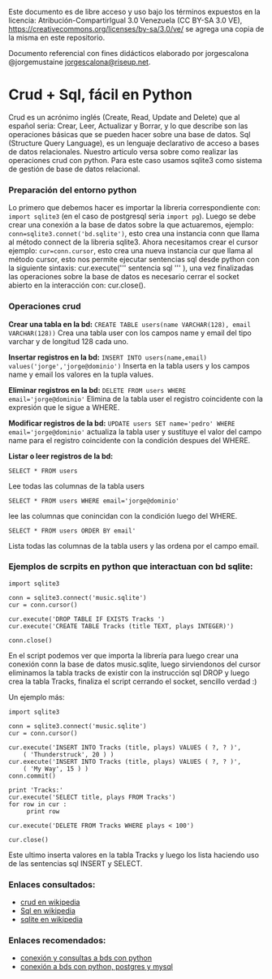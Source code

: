 Este documento es de libre acceso y uso bajo los términos expuestos en la licencia: Atribución-CompartirIgual 3.0 Venezuela (CC BY-SA 3.0 VE), https://creativecommons.org/licenses/by-sa/3.0/ve/ se agrega una copia de la misma en este repositorio.

Documento referencial con fines didácticos elaborado por jorgescalona @jorgemustaine jorgescalona@riseup.net.

Crud + Sql, fácil en Python
===========================

Crud es un acrónimo inglés (Create, Read, Update and Delete) que al español seria: Crear, Leer, Actualizar y Borrar, y lo que describe son las operaciones básicas que se pueden hacer sobre una base de datos. Sql (Structure Query Language), es un lenguaje declarativo de acceso a bases de datos relacionales. 
Nuestro articulo versa sobre como realizar las operaciones crud con python. Para este caso usamos sqlite3 como sistema de gestión de base de datos relacional.
### Preparación del entorno python

Lo primero que debemos hacer es importar la libreria correspondiente con: `import sqlite3` (en el caso de postgresql seria `import pg`).
Luego se debe crear una conexión a la base de datos sobre la que actuaremos, ejemplo: `conn=sqlite3.connet('bd.sqlite')`, esto crea una instancia conn que llama al método connect de la libreria sqlite3.
Ahora necesitamos crear el cursor ejemplo: `cur=conn.cursor`, esto crea una nueva instancia cur que llama al método cursor, esto nos permite ejecutar sentencias sql desde python con la siguiente sintaxis: cur.execute(''' sentencia sql ''' ), una vez finalizadas las operaciones sobre la base de datos es necesario cerrar el socket abierto en la interacción con: cur.close().

### Operaciones crud

**Crear una tabla en la bd:**
`CREATE TABLE users(name VARCHAR(128), email VARCHAR(128))`
Crea una tabla user con los campos name y email del tipo varchar y de longitud 128 cada uno.

**Insertar registros en la bd:**
`INSERT INTO users(name,email) values('jorge','jorge@dominio')`
Inserta en la tabla users y los campos name y email los valores en la tupla values.

**Eliminar registros en la bd:** 
`DELETE FROM users WHERE email='jorge@dominio'`
Elimina de la tabla user el registro coincidente con la expresión que le sigue a WHERE.

**Modificar registros de la bd:**
`UPDATE users SET name='pedro' WHERE email='jorge@dominio'`
actualiza la tabla user y sustituye el valor del campo name para el registro coincidente con la condición despues del WHERE.

**Listar o leer registros de la bd:**

`SELECT * FROM users`

Lee todas las columnas de la tabla users

`SELECT * FROM users WHERE email='jorge@dominio'`

lee las columnas que conincidan con la condición luego del WHERE.

`SELECT * FROM users ORDER BY email'`

Lista todas las columnas de la tabla users y las ordena por el campo email.

### Ejemplos de scrpits en python que interactuan con bd sqlite:

```
import sqlite3

conn = sqlite3.connect('music.sqlite')
cur = conn.cursor()

cur.execute('DROP TABLE IF EXISTS Tracks ')
cur.execute('CREATE TABLE Tracks (title TEXT, plays INTEGER)')

conn.close()

```

En el script podemos ver que importa la librería para luego crear una conexión conn la base de datos music.sqlite, luego sirviendonos del cursor eliminamos la tabla tracks de existir con la instrucción sql DROP y luego crea la tabla Tracks, finaliza el script cerrando el socket, sencillo verdad :)

Un ejemplo más:

```
import sqlite3

conn = sqlite3.connect('music.sqlite')
cur = conn.cursor()

cur.execute('INSERT INTO Tracks (title, plays) VALUES ( ?, ? )', 
    ( 'Thunderstruck', 20 ) )
cur.execute('INSERT INTO Tracks (title, plays) VALUES ( ?, ? )', 
    ( 'My Way', 15 ) )
conn.commit()

print 'Tracks:'
cur.execute('SELECT title, plays FROM Tracks')
for row in cur :
     print row

cur.execute('DELETE FROM Tracks WHERE plays < 100')

cur.close()

```
Este ultimo inserta valores en la tabla Tracks y luego los lista haciendo uso de las sentencias sql INSERT y SELECT.




### Enlaces consultados:

* [crud en wikipedia](https://es.wikipedia.org/wiki/CRUD)
* [Sql en wikipedia](https://es.wikipedia.org/wiki/SQL)
* [sqlite en wikipedia](https://es.wikipedia.org/wiki/SQLite)

### Enlaces recomendados:

* [conexión y consultas a bds con python](http://librosweb.es/libro/python/capitulo_12/conectarse_a_la_base_de_datos_y_ejecutar_consultas.html)
* [conexión a bds con python, postgres y mysql](http://www.python.org.ar/wiki/DbApi)

